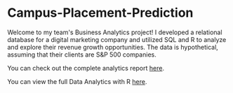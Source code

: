 # Campus-Placement-Prediction
Welcome to my team's Business Analytics project! I developed a relational database for a digital marketing company and utilized SQL and R to analyze and explore their revenue growth opportunities. The data is hypothetical, assuming that their clients are S&P 500 companies.

You can check out the complete analytics report [here](https://drive.google.com/file/d/1Yjt11GERQMOWtHplal4lO1Vt_23K7ieZ/view?usp=sharing).

You can view the full Data Analytics with R [here](https://rpubs.com/rnguyen/campus-placement-prediction).
